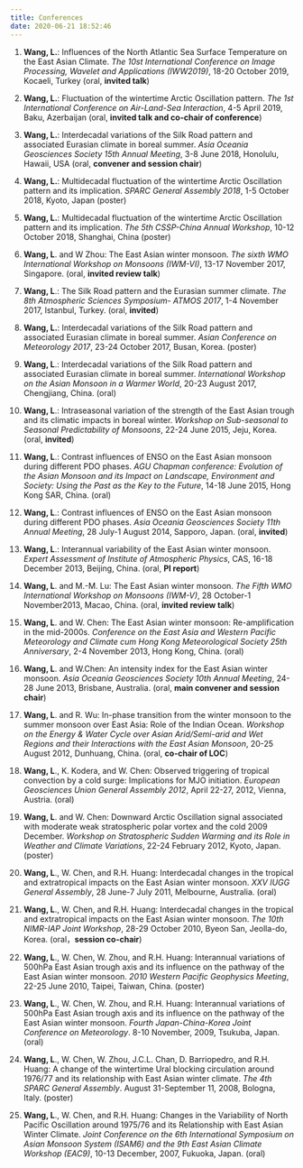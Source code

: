 ```yaml
---
title: Conferences
date: 2020-06-21 18:52:46
---
```


1.	**Wang, L.**: Influences of the North Atlantic Sea Surface Temperature on the East Asian Climate. *The 10st International Conference on Image Processing, Wavelet and Applications (IWW2019)*, 18-20 October 2019, Kocaeli, Turkey (oral, **invited talk**)

24.	**Wang, L.**: Fluctuation of the wintertime Arctic Oscillation pattern. *The 1st International Conference on Air-Land-Sea Interaction*, 4-5 April 2019, Baku, Azerbaijan (oral, **invited talk and co-chair of conference**)

23.	**Wang, L.**: Interdecadal variations of the Silk Road pattern and associated Eurasian climate in boreal summer. *Asia Oceania Geosciences Society 15th Annual Meeting*, 3-8 June 2018, Honolulu, Hawaii, USA (oral, **convener and session chair**)

22.	**Wang, L.**: Multidecadal fluctuation of the wintertime Arctic Oscillation pattern and its implication. *SPARC General Assembly 2018*, 1-5 October 2018, Kyoto, Japan (poster)

21.	**Wang, L.**: Multidecadal fluctuation of the wintertime Arctic Oscillation pattern and its implication. *The 5th CSSP-China Annual Workshop*, 10-12 October 2018, Shanghai, China (poster)

20. **Wang, L**. and W Zhou: The East Asian winter monsoon. *The sixth WMO International Workshop on Monsoons (IWM-VI)*, 13-17 November 2017, Singapore. (oral, **invited review talk**)

19. **Wang, L**.: The Silk Road pattern and the Eurasian summer climate. *The 8th Atmospheric Sciences Symposium- ATMOS 2017*, 1-4 November 2017, Istanbul, Turkey. (oral, **invited**)

18.	**Wang, L.**: Interdecadal variations of the Silk Road pattern and associated Eurasian climate in boreal summer. *Asian Conference on Meteorology 2017*, 23-24 October 2017, Busan, Korea. (poster)

17. **Wang, L**.: Interdecadal variations of the Silk Road pattern and associated Eurasian climate in boreal summer. *International Workshop on the Asian Monsoon in a Warmer World*, 20-23 August 2017, Chengjiang, China. (oral)

16. **Wang, L**.: Intraseasonal variation of the strength of the East Asian trough and its climatic impacts in boreal winter. *Workshop on Sub-seasonal to Seasonal Predictability of Monsoons*, 22-24 June 2015, Jeju, Korea. (oral, **invited**)

15. **Wang, L**.: Contrast influences of ENSO on the East Asian monsoon during different PDO phases. *AGU Chapman conference: Evolution of the Asian Monsoon and its Impact on Landscape, Environment and Society: Using the Past as the Key to the Future*, 14-18 June 2015, Hong Kong SAR, China. (oral)

14. **Wang, L**.: Contrast influences of ENSO on the East Asian monsoon during different PDO phases. *Asia Oceania Geosciences Society 11th Annual Meeting*, 28 July-1 August 2014, Sapporo, Japan. (oral, **invited**)

13. **Wang, L**.: Interannual variability of the East Asian winter monsoon. *Expert Assessment of Institute of Atmospheric Physics*, CAS, 16-18 December 2013, Beijing, China. (oral, **PI report**)

12. **Wang, L**. and M.-M. Lu: The East Asian winter monsoon. *The Fifth WMO International Workshop on Monsoons (IWM-V)*, 28 October-1 November2013, Macao, China. (oral, **invited review talk**)

11. **Wang, L**. and W. Chen: The East Asian winter monsoon: Re-amplification in the mid-2000s. *Conference on the East Asia and Western Pacific Meteorology and Climate cum Hong Kong Meteorological Society 25th Anniversary*, 2-4 November 2013, Hong Kong, China. (oral)

10. **Wang, L**. and W.Chen: An intensity index for the East Asian winter monsoon. *Asia Oceania Geosciences Society 10th Annual Meeting*, 24-28 June 2013, Brisbane, Australia. (oral, **main convener and session chair**)

9. **Wang, L**. and R. Wu: In-phase transition from the winter monsoon to the summer monsoon over East Asia: Role of the Indian Ocean. *Workshop on the Energy & Water Cycle over Asian Arid/Semi-arid and Wet Regions and their Interactions with the East Asian Monsoon*, 20-25 August 2012, Dunhuang, China. (oral, **co-chair of LOC**)

8. **Wang, L**., K. Kodera, and W. Chen: Observed triggering of tropical convection by a cold surge: Implications for MJO initiation. *European Geosciences Union General Assembly 2012*, April 22-27, 2012, Vienna, Austria. (oral)

7. **Wang, L**. and W. Chen: Downward Arctic Oscillation signal associated with moderate weak stratospheric polar vortex and the cold 2009 December. *Workshop on Stratospheric Sudden Warming and its Role in Weather and Climate Variations*, 22-24 February 2012, Kyoto, Japan. (poster)

6. **Wang, L**., W. Chen, and R.H. Huang: Interdecadal changes in the tropical and extratropical impacts on the East Asian winter monsoon. *XXV IUGG General Assembly*, 28 June-7 July 2011, Melbourne, Australia. (oral)

5. **Wang, L**., W. Chen, and R.H. Huang: Interdecadal changes in the tropical and extratropical impacts on the East Asian winter monsoon. *The 10th NIMR-IAP Joint Workshop*, 28-29 October 2010, Byeon San, Jeolla-do, Korea. (oral，**session co-chair**)

4. **Wang, L**., W. Chen, W. Zhou, and R.H. Huang: Interannual variations of 500hPa East Asian trough axis and its influence on the pathway of the East Asian winter monsoon. *2010 Western Pacific Geophysics Meeting*, 22-25 June 2010, Taipei, Taiwan, China. (poster)

3. **Wang, L**., W. Chen, W. Zhou, and R.H. Huang: Interannual variations of 500hPa East Asian trough axis and its influence on the pathway of the East Asian winter monsoon. *Fourth Japan-China-Korea Joint Conference on Meteorology*. 8-10 November, 2009, Tsukuba, Japan. (oral)

2. **Wang, L**., W. Chen, W. Zhou, J.C.L. Chan, D. Barriopedro, and R.H. Huang: A change of the wintertime Ural blocking circulation around 1976/77 and its relationship with East Asian winter climate. *The 4th SPARC General Assembly*. August 31-September 11, 2008, Bologna, Italy. (poster)

1. **Wang, L**., W. Chen, and R.H. Huang: Changes in the Variability of North Pacific Oscillation around 1975/76 and its Relationship with East Asian Winter Climate. *Joint Conference on the 6th International Symposium on Asian Monsoon System (ISAM6) and the 9th East Asian Climate Workshop (EAC9)*, 10-13 December, 2007, Fukuoka, Japan. (oral)
